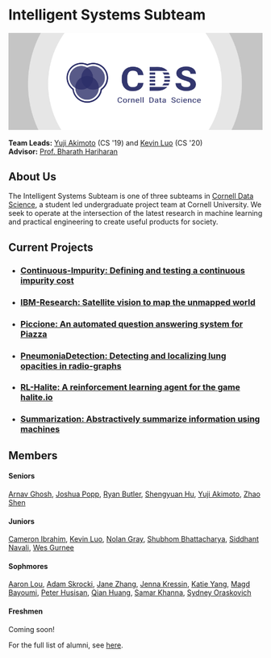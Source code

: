 # Intelligent Systems Subteam

[![Cornell Data Science Logo](images/CDS-banner.png)](http://cornelldata.science)


**Team Leads:** [Yuji Akimoto](https://github.com/yujiakimoto) (CS '19) and [Kevin Luo](https://github.com/KevLuo) (CS '20)  
**Advisor:** [Prof. Bharath Hariharan](http://home.bharathh.info)

## About Us
The Intelligent Systems Subteam is one of three subteams in [Cornell Data Science](http://cornelldata.science), a student led undergraduate project team at Cornell University. We seek to operate at the intersection of the latest research in machine learning and practical engineering to create useful products for society.

## Current Projects

* ### [**Continuous-Impurity: Defining and testing a continuous impurity cost**](https://github.com/CornellDataScience/Continuous-Impurity)  

* ### [**IBM-Research: Satellite vision to map the unmapped world**](https://cornelldata.science/)  

* ### [**Piccione: An automated question answering system for Piazza**](https://github.com/CornellDataScience/piccione)

* ### [**PneumoniaDetection: Detecting and localizing lung opacities in radio-graphs**](https://github.com/CornellDataScience/PneumoniaDetection)  

* ### [**RL-Halite: A reinforcement learning agent for the game halite.io**](https://github.com/CornellDataScience/RL-Halite)

* ### [**Summarization: Abstractively summarize information using machines**](https://github.com/CornellDataScience/Summarization)  

## Members
#### Seniors
[Arnav Ghosh](https://github.com/garnav), [Joshua Popp](https://github.com/jmp448), [Ryan Butler](https://github.com/TheButlah), [Shengyuan Hu](https://github.com/crudeplay), [Yuji Akimoto](https://github.com/yujiakimoto), [Zhao Shen](https://github.com/yuzhshen)

#### Juniors
[Cameron Ibrahim](https://github.com/cameton), [Kevin Luo](https://github.com/KevLuo), [Nolan Gray](https://github.com/nolangray15), [Shubhom Bhattacharya](https://github.com/shubhomb), [Siddhant Navali](https://github.com/siddhantn1), [Wes Gurnee](https://github.com/wesg52)

#### Sophmores
[Aaron Lou](https://github.com/daggertye), [Adam Skrocki](https://github.com/adams583), [Jane Zhang](https://github.com/jz393), [Jenna Kressin](https://github.com/jek343), [Katie Yang](), [Magd Bayoumi](https://github.com/bayoumi17m), [Peter Husisan](https://github.com/pete2fiddy), [Qian Huang](https://github.com/q-hwang), [Samar Khanna](https://github.com/Dieblitzen), [Sydney Oraskovich](https://github.com/svo6)

#### Freshmen
Coming soon!


For the full list of alumni, see [here](https://github.com/CornellDataScience/IntelligentSystems/blob/master/history/alumni.md).



